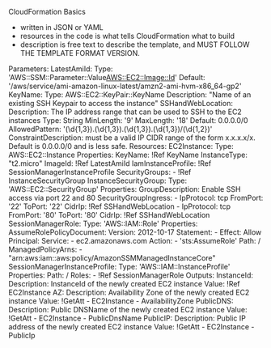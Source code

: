 CloudFormation Basics
- written in JSON or YAML
- resources in the code is what tells CloudFormation what to build
- description is free text to describe the template, and MUST FOLLOW THE TEMPLATE FORMAT VERSION.

Parameters:
  LatestAmiId:
    Type: 'AWS::SSM::Parameter::Value<AWS::EC2::Image::Id>'
    Default: '/aws/service/ami-amazon-linux-latest/amzn2-ami-hvm-x86_64-gp2'
  KeyName:
    Type: AWS::EC2::KeyPair::KeyName
    Description: "Name of an existing SSH Keypair to access the instance"
  SSHandWebLocation:
    Description: The IP address range that can be used to SSH to the EC2 instances
    Type: String
    MinLength: '9'
    MaxLength: '18'
    Default: 0.0.0.0/0
    AllowedPattern: '(\d{1,3})\.(\d{1,3})\.(\d{1,3})\.(\d{1,3})/(\d{1,2})'
    ConstraintDescription: must be a valid IP CIDR range of the form x.x.x.x/x. Default is 0.0.0.0/0 and is less safe.
Resources:
  EC2Instance:
    Type: AWS::EC2::Instance
    Properties:
      KeyName: !Ref KeyName
      InstanceType: "t2.micro"
      ImageId: !Ref LatestAmiId
      IamInstanceProfile: !Ref SessionManagerInstanceProfile
      SecurityGroups:
        - !Ref InstanceSecurityGroup
  InstanceSecurityGroup:
    Type: 'AWS::EC2::SecurityGroup'
    Properties:
      GroupDescription: Enable SSH access via port 22 and 80
      SecurityGroupIngress:
        - IpProtocol: tcp
          FromPort: '22'
          ToPort: '22'
          CidrIp: !Ref SSHandWebLocation
        - IpProtocol: tcp
          FromPort: '80'
          ToPort: '80'
          CidrIp: !Ref SSHandWebLocation
  SessionManagerRole:
    Type: 'AWS::IAM::Role'
    Properties:
      AssumeRolePolicyDocument:
        Version: 2012-10-17
        Statement:
          - Effect: Allow
            Principal:
              Service:
              - ec2.amazonaws.com
            Action:
              - 'sts:AssumeRole'
      Path: /
      ManagedPolicyArns:
        - "arn:aws:iam::aws:policy/AmazonSSMManagedInstanceCore"
  SessionManagerInstanceProfile:
    Type: 'AWS::IAM::InstanceProfile'
    Properties:
      Path: /
      Roles:
        - !Ref SessionManagerRole
Outputs:
  InstanceId:
    Description: InstanceId of the newly created EC2 instance
    Value: !Ref EC2Instance
  AZ:
    Description: Availability Zone of the newly created EC2 instance
    Value: !GetAtt 
      - EC2Instance
      - AvailabilityZone
  PublicDNS:
    Description: Public DNSName of the newly created EC2 instance
    Value: !GetAtt 
      - EC2Instance
      - PublicDnsName
  PublicIP:
    Description: Public IP address of the newly created EC2 instance
    Value: !GetAtt 
      - EC2Instance
      - PublicIp 